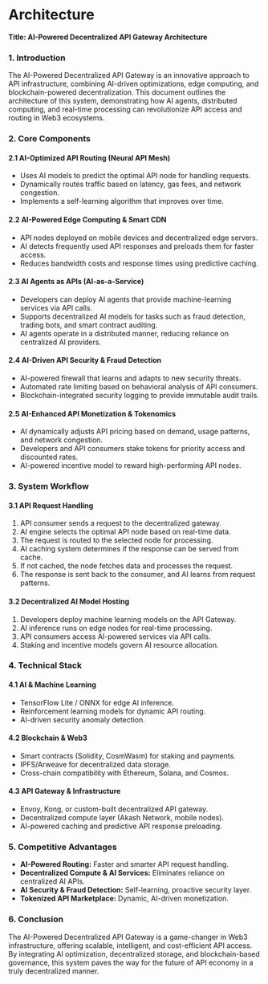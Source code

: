 # Architecture

**Title: AI-Powered Decentralized API Gateway Architecture**

### **1. Introduction**

The AI-Powered Decentralized API Gateway is an innovative approach to API infrastructure, combining AI-driven optimizations, edge computing, and blockchain-powered decentralization. This document outlines the architecture of this system, demonstrating how AI agents, distributed computing, and real-time processing can revolutionize API access and routing in Web3 ecosystems.

### **2. Core Components**

#### **2.1 AI-Optimized API Routing (Neural API Mesh)**

* Uses AI models to predict the optimal API node for handling requests.
* Dynamically routes traffic based on latency, gas fees, and network congestion.
* Implements a self-learning algorithm that improves over time.

#### **2.2 AI-Powered Edge Computing & Smart CDN**

* API nodes deployed on mobile devices and decentralized edge servers.
* AI detects frequently used API responses and preloads them for faster access.
* Reduces bandwidth costs and response times using predictive caching.

#### **2.3 AI Agents as APIs (AI-as-a-Service)**

* Developers can deploy AI agents that provide machine-learning services via API calls.
* Supports decentralized AI models for tasks such as fraud detection, trading bots, and smart contract auditing.
* AI agents operate in a distributed manner, reducing reliance on centralized AI providers.

#### **2.4 AI-Driven API Security & Fraud Detection**

* AI-powered firewall that learns and adapts to new security threats.
* Automated rate limiting based on behavioral analysis of API consumers.
* Blockchain-integrated security logging to provide immutable audit trails.

#### **2.5 AI-Enhanced API Monetization & Tokenomics**

* AI dynamically adjusts API pricing based on demand, usage patterns, and network congestion.
* Developers and API consumers stake tokens for priority access and discounted rates.
* AI-powered incentive model to reward high-performing API nodes.

### **3. System Workflow**

#### **3.1 API Request Handling**

1. API consumer sends a request to the decentralized gateway.
2. AI engine selects the optimal API node based on real-time data.
3. The request is routed to the selected node for processing.
4. AI caching system determines if the response can be served from cache.
5. If not cached, the node fetches data and processes the request.
6. The response is sent back to the consumer, and AI learns from request patterns.

#### **3.2 Decentralized AI Model Hosting**

1. Developers deploy machine learning models on the API Gateway.
2. AI inference runs on edge nodes for real-time processing.
3. API consumers access AI-powered services via API calls.
4. Staking and incentive models govern AI resource allocation.

### **4. Technical Stack**

#### **4.1 AI & Machine Learning**

* TensorFlow Lite / ONNX for edge AI inference.
* Reinforcement learning models for dynamic API routing.
* AI-driven security anomaly detection.

#### **4.2 Blockchain & Web3**

* Smart contracts (Solidity, CosmWasm) for staking and payments.
* IPFS/Arweave for decentralized data storage.
* Cross-chain compatibility with Ethereum, Solana, and Cosmos.

#### **4.3 API Gateway & Infrastructure**

* Envoy, Kong, or custom-built decentralized API gateway.
* Decentralized compute layer (Akash Network, mobile nodes).
* AI-powered caching and predictive API response preloading.

### **5. Competitive Advantages**

* **AI-Powered Routing:** Faster and smarter API request handling.
* **Decentralized Compute & AI Services:** Eliminates reliance on centralized AI APIs.
* **AI Security & Fraud Detection:** Self-learning, proactive security layer.
* **Tokenized API Marketplace:** Dynamic, AI-driven monetization.

### **6. Conclusion**

The AI-Powered Decentralized API Gateway is a game-changer in Web3 infrastructure, offering scalable, intelligent, and cost-efficient API access. By integrating AI optimization, decentralized storage, and blockchain-based governance, this system paves the way for the future of API economy in a truly decentralized manner.
